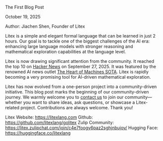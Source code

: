 The First Blog Post

October 19, 2025

Author: Jiachen Shen, Founder of Litex

Litex is a simple and elegant formal language that can be learned in just 2 hours. Our goal is to tackle one of the biggest challenges of the AI era: enhancing large language models with stronger reasoning and mathematical exploration capabilities at the language level.

Litex is now drawing significant attention from the community. It reached the top 10 on [Hacker News](https://news.ycombinator.com/item?id=45369629) on September 27, 2025. It was featured by the renowned AI news outlet [The Heart of Machines SOTA](https://mp.weixin.qq.com/s/WWaVIPhzpUZCxcOAR29LTg). Litex is rapidly becoming a very promising tool for AI-driven mathematical exploration.

Litex has now evolved from a one-person project into a community-driven initiative. This blog post marks the beginning of our community-driven journey. We warmly welcome you to [contact us](mailto:litexlang@outlook.com) to join our community—whether you want to share ideas, ask questions, or showcase a Litex-related project. Contributions are always welcome. Thank you!

Litex Website: https://litexlang.com
Github: https://github.com/litexlang/golitex
Zulip Community: https://litex.zulipchat.com/join/c4e7foogy6paz2sghjnbujov/
Hugging Face: https://huggingface.co/litexlang